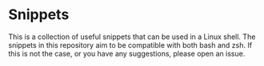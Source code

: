 # Snippets

This is a collection of useful snippets that can be used in a Linux shell.
The snippets in this repository aim to be compatible with both bash and zsh.
If this is not the case, or you have any suggestions, please open an issue.
